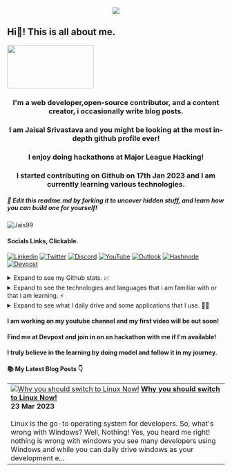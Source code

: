 <div align="center">
<img src="https://capsule-render.vercel.app/api?text=Hey%20you%20found%20Jaisal's%20Github!%20&animation=fadeIn&textBg=true&fontColor=AD000000&type=waving&color=gradient&height=300&section=header&fontSize=40" />
</div>

<!--This readme manipulates what will show up in your profile, edit this to change what you see! This readme is written in markdown learn more about markdown here https://github.com/adam-p/markdown-here/wiki/Markdown-Cheatsheet-->
<!--github-flavoured-Markdown starts from the first line.-->
## Hi👋! This is all about me.   

<span>
<div align="left"><img width="200" height="100" src="https://github.com/JaiS99/Jais99/assets/48391316/314378d4-aa54-49a8-b641-0e0aae4f6892"> </div>
<span>

<div align="center">
<h3>I'm a web developer,open-source contributor, and a content creator, i occasionally write blog posts.</h3>
<h3>I am Jaisal Srivastava and you might be looking at the most in-depth github profile ever!<h3>
 <h3>I enjoy doing hackathons at Major League Hacking!</h3>
<h3>I started contributing on Github on 17th Jan 2023 and I am currently learning various technologies.</h3>
<!--You can also use Html tags inside of Markdown.-->
</div>
<!--Profile Views badge-->
<h5>🤫 Edit this readme.md by forking it to uncover hidden stuff, and learn  how you can build one for yourself!</h5>
<p align="left"> <img src="https://komarev.com/ghpvc/?username=Jais99&label=Views+On+Profile&color=212121&style=plastic" alt="Jais99"/> </p>
<!--Social badges-->
<h4 align="left">Socials Links, Clickable.</h4>

<!--All these badges can be found on https://github.com/Ileriayo/markdown-badges though you might want to check out https://github.com/abhisheknaiidu/awesome-github-profile-readme for more stuff, all these badges are from shields.io and the images are form Simple Icons-->

[![Linkedin](https://img.shields.io/badge/-Jaisal_Srivastava-212121?style=plastic&labelColor=black&logo=Linkedin&logoColor=white&link=https://www.linkedin.com/in/jaisal-srivastava/)](https://www.linkedin.com/in/jaisal-srivastava/)  [![Twitter](https://img.shields.io/badge/-@Jaisalstweets-212121?style=plastic&labelColor=black&logo=Twitter&link=https://twitter.com/Jaisalstweets)](https://twitter.com/Jaisalstweets)  [![Discord](https://img.shields.io/badge/-GamingSkull16-212121?style=plastic&logo=Discord&logoColor=5865F2&link=https://discordapp.com/users/568544894562598912)](http://discordapp.com/users/568544894562598912) [![YouTube](https://img.shields.io/badge/HEXPRT-212121.svg?style=plastic&logo=YouTube&logoColor=FF0000&labelColor=black&link=https://www.youtube.com/@Hexprt)](https://www.youtube.com/@Hexprt)  [![Outlook](https://img.shields.io/badge/jaisalsrivastava@outlook.com-212121.svg?style=plastic&logo=MicrosoftOutlook&logoColor=white&labelColor=black&link=mailto:jaisalsrivastava@outlook.com)](mailto:jaisalsrivastava@outlook.com)    [![Hashnode](https://img.shields.io/badge/-@jaisalsrivastava-212121?style=plastic&labelColor=1F51FF&logo=Hashnode&link=https://jaisalsrivastava.hashnode.dev/)](https://jaisalsrivastava.hashnode.dev/)  [![Devpost](https://img.shields.io/badge/-@Jaisal_Srivastava-212121?style=plastic&labelColor=003E54&logo=Devpost&link=https://devpost.com/JaiS99)](https://devpost.com/JaiS99)

<details>
<summary allign="left">Expand to see my Github stats. 📈 </summary>
 
| Stats    | Streak    |
| :---: | :---: |
|<a href="https://github.com/wei"><img alt="Jaisal's Github Stats" src="https://github-readme-stats.vercel.app/api?username=JaiS99&show_icons=true&count_private=true&theme=transparent&show_owner=true&hide_border=true" height="190px"/></a>|<img src="https://github-readme-streak-stats.herokuapp.com/?user=JaiS99&theme=transparent&show_owner=true&hide_border=true" alt="Jaisal's Streaks"/>|


| Contribution Graph    | Languages    |
| :---: | :---: |
|<img align="centre" src="http://github-profile-summary-cards.vercel.app/api/cards/profile-details?username=Jais99&theme=transparent&hide_border=true&border_radius=10" alt="Jaisal's Github Stats"/>|<img src="https://github-readme-stats.vercel.app/api/top-langs/?username=Jais99&theme=transparent&hide_border=true&border_radius=10"/>|


</details>
<details>
<summary align="left">Expand to see the technologies and languages that i am familiar with or that i am learning. ⚡ </summary>
<p align="center">
  <a>
    <img src="https://skillicons.dev/icons?i=aws,blender,bootstrap,c,cpp,css,express,figma,gatsby,gcp,git,github,githubactions,html,java,js,latex,md,mysql,nextjs,nginx,nodejs,php,py,react,replit,tailwind,threejs,vercel,vscode,vue,windicss&theme=dark" />
  </a>
</p>
</details>

<details>
<summary>Expand to see what I daily drive and some applications that I use. 👨‍💻</summary>
<h4 align="left">What Devices I use:</h4>

[![Apple](https://img.shields.io/badge/MacBook_Air_M2-212121.svg?style=flat&logo=apple&logoColor=silver&labelColor=black&link=https://www.apple.com/shop/buy-mac/macbook-air/m2-chip)](https://www.apple.com/shop/buy-mac/macbook-air/m2-chip) [![OnePlus](https://img.shields.io/badge/OnePlus_9R-212121.svg?style=flat&logo=oneplus&logoColor=FF0000&labelColor=black&link=https://www.oneplus.in/oneplus-9r)](https://www.oneplus.in/oneplus-9r) [![Logitech](https://img.shields.io/badge/Logitech_Pebbble-212121?style=flat&logo=logitech&labelColor=black&link=https://www.logitech.com/en-us/products/mice/m350-pebble-wireless-mouse.910-005743.html)](https://www.logitech.com/en-us/products/mice/m350-pebble-wireless-mouse.910-005743.html)


<h4 align="left">Terminals & Terminal add-ons:</h4>
<p align=left>psst!,clickable links!,most of these badges are!</p>


[![iTerm2](https://img.shields.io/badge/iTerm2-212121.svg?style=flat&logo=iTerm2&labelColor=black&link=https://iterm2.com)](https://iterm2.com)   [![Warp](https://img.shields.io/badge/Warp-212121.svg?style=flat&logo=Warp&labelColor=black&link=https://www.warp.dev)](https://www.warp.dev)   [![Starship](https://img.shields.io/badge/Starship-212121.svg?style=flat&logo=Starship&logoColor=DD0B78&labelColor=black&link=https://starship.rs)](https://starship.rs) 

<h4 align="left">My Browsers:</h4>

![Safari](https://img.shields.io/badge/Safari-212121.svg?style=flat&logo=Safari&logoColor=blue&labelColor=lightgrey)   [![Brave](https://img.shields.io/badge/Brave-212121.svg?style=flat&logo=Brave&logoColor=white&labelColor=black&link=https://brave.com)](https://brave.com)   [![Min](https://img.shields.io/badge/Min-212121.svg?style=flat&link=https://minbrowser.org)](https://minbrowser.org)

<h4 align="left">I use Visual Studio Code and some extentions</h4>

[![Visual Studio Code](https://img.shields.io/badge/Visual_Studio_Code-212121.svg?style=flat&logo=VisualStudioCode&logoColor=007ACC&labelColor=black&link=https://code.visualstudio.com/download)](https://code.visualstudio.com/download)  [![Extention](https://img.shields.io/badge/Vscode--icons-212121.svg?style=flat&logo=VisualStudioCode&logoColor=007ACC&labelColor=black&link=https://marketplace.visualstudio.com/items?itemName=vscode-icons-team.vscode-icons)](https://marketplace.visualstudio.com/items?itemName=vscode-icons-team.vscode-icons)   [![Extention](https://img.shields.io/badge/Code_Spell_Checker-212121.svg?style=flat&logo=VisualStudioCode&logoColor=007ACC&labelColor=black&link=https://marketplace.visualstudio.com/items?itemName=streetsidesoftware.code-spell-checker)](https://marketplace.visualstudio.com/items?itemName=streetsidesoftware.code-spell-checker)  [![Extention](https://img.shields.io/badge/Colorize-212121.svg?style=flat&logo=VisualStudioCode&logoColor=007ACC&labelColor=black&link=https://marketplace.visualstudio.com/items?itemName=kamikillerto.vscode-colorize)](https://marketplace.visualstudio.com/items?itemName=kamikillerto.vscode-colorize) [![Extention](https://img.shields.io/badge/Fluent_Icons-212121.svg?style=flat&logo=VisualStudioCode&logoColor=007ACC&labelColor=black&link=https://marketplace.visualstudio.com/items?itemName=miguelsolorio.fluent-icons)](https://marketplace.visualstudio.com/items?itemName=miguelsolorio.fluent-icons) [![Extention](https://img.shields.io/badge/Live_Server-212121.svg?style=flat&logo=VisualStudioCode&logoColor=007ACC&labelColor=black&link=https://marketplace.visualstudio.com/items?itemName=ritwickdey.LiveServer)](https://marketplace.visualstudio.com/items?itemName=ritwickdey.LiveServer)    [![Extention](https://img.shields.io/badge/Material_Icon_Theme-212121.svg?style=flat&logo=VisualStudioCode&logoColor=007ACC&labelColor=black&link=https://marketplace.visualstudio.com/items?itemName=PKief.material-icon-theme)](https://marketplace.visualstudio.com/items?itemName=PKief.material-icon-theme)    [![Extention](https://img.shields.io/badge/Github_Theme-212121.svg?style=flat&logo=VisualStudioCode&logoColor=007ACC&labelColor=black&link=https://marketplace.visualstudio.com/items?itemName=GitHub.github-vscode-theme)](https://marketplace.visualstudio.com/items?itemName=GitHub.github-vscode-theme) [![Extention](https://img.shields.io/badge/Path-Intellisense-212121.svg?style=flat&logo=VisualStudioCode&logoColor=007ACC&labelColor=black&link=https://marketplace.visualstudio.com/items?itemName=christian-kohler.path-intellisense)](https://marketplace.visualstudio.com/items?itemName=christian-kohler.path-intellisense)
</details>
  <h4> I am working on my youtube channel and my first video will be out soon!</h4>
  <h4> Find me at Devpost and join in on an hackathon with me if I'm available!</h4>
<h4>I truly believe in the learning by doing model and follow it in my journey.</h4>

#### :books: My Latest Blog Posts 👇
<!-- HASHNODE_BLOG:START -->
<table><tr><td><a href="https://jaisalsrivastava.hashnode.dev/why-you-should-switch-to-linux-now" title="Why you should switch to Linux Now!"><img src="https://cdn.hashnode.com/res/hashnode/image/upload/v1679069314304/ff322acb-1618-41e9-9b1f-afa0318a1f68.png" alt="Why you should switch to Linux Now!"   /></a>
<a href="https://jaisalsrivastava.hashnode.dev/why-you-should-switch-to-linux-now" title="Why you should switch to Linux Now!"><strong>Why you should switch to Linux Now!</strong></a>
<div><strong>23 Mar 2023</strong></div>
<br/> Linux is the go-to operating system for developers.
So, what's wrong with Windows?
Well, Nothing! Yes, you heard me right! nothing is wrong with windows you see many developers using Windows and while you can daily drive windows as your development e...</td></tr></table>
<!-- HASHNODE_BLOG:END -->


<!--This is what appears in default readme.md if you create a new repository. I've Commented this out.

**JaiS99/Jais99** is a ✨ _special_ ✨ repository because its `README.md` (this file) appears on your GitHub profile.

Here are some ideas to get you started:

- 🔭 I’m currently working on my portfolio website
- 🌱 I’m currently learning DSA 
- 👯 I’m looking to collaborate on Major upcoming web graphic technologies
- 🤔 I’m looking for help with Three.js
- 💬 Ask me about anything, I might be able to help!
- 📫 How to reach me: jaisalsrivastava@outlook.com
- 😄 Pronouns: He/Him/his
- ⚡ Fun fact: I run a YouTube Channel!
-->





